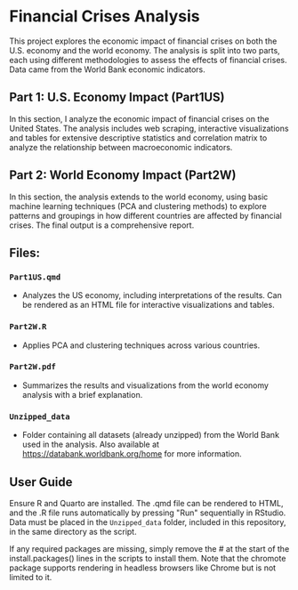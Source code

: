 # Financial Crises Analysis

This project explores the economic impact of financial crises on both the U.S. economy and the world economy. The analysis is split into two parts, each using different methodologies to assess the effects of financial crises. Data came from the World Bank economic indicators.

## Part 1: U.S. Economy Impact (Part1US)

In this section, I analyze the economic impact of financial crises on the United States. The analysis includes web scraping, interactive visualizations and tables for extensive descriptive statistics and correlation matrix to analyze the relationship between macroeconomic indicators.

## Part 2: World Economy Impact (Part2W)

In this section, the analysis extends to the world economy, using basic machine learning techniques (PCA and clustering methods) to explore patterns and groupings in how different countries are affected by financial crises. The final output is a comprehensive report.

## Files:

### `Part1US.qmd`
- Analyzes the US economy, including interpretations of the results. Can be rendered as an HTML file for interactive visualizations and tables.

### `Part2W.R`
- Applies PCA and clustering techniques across various countries.

### `Part2W.pdf`
- Summarizes the results and visualizations from the world economy analysis with a brief explanation.

### `Unzipped_data`
- Folder containing all datasets (already unzipped) from the World Bank used in the analysis. Also available at https://databank.worldbank.org/home for more information.

## User Guide

Ensure R and Quarto are installed. The .qmd file can be rendered to HTML, and the .R file runs automatically by pressing "Run" sequentially in RStudio. Data must be placed in the `Unzipped_data` folder, included in this repository, in the same directory as the script.

If any required packages are missing, simply remove the # at the start of the install.packages() lines in the scripts to install them. Note that the chromote package supports rendering in headless browsers like Chrome but is not limited to it.

